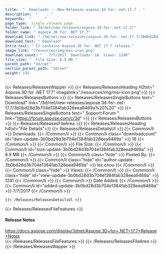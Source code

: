 ```yaml
---
title:  "  Downloads ---New-Releases-aspose.3d-for-.net-17.7 . " 
description:  "    . " 
keywords:  "    . " 
page_type:  single_release_page
folder_link: " 3d/net/new-releases/aspose.3d-for-.net-17.7/"
folder_name: " Aspose.3D for .NET 17.7"
download_link: " /3d/net/new-releases/aspose.3d-for-.net-17.7/3b0bd28d3b704e1384fab328eea9469a"
download_text: " Download"
Intro_text: " It contains Aspose.3D for .NET 17.7 release."
image_link: "/resources/img/msi-icon.png"
download_count: "   7/7/2017  Downloads: 18  Views: 1240"
file_size: "  File Size: 8.9 MB "
parent_path: "3d/net"
section_parent_path: "3d/net"
weight: 194
---
```


{{< Releases/ReleasesWapper >}}
  {{< Releases/ReleasesHeading H2txt=" Aspose.3D for .NET 17.7" imagelink="/resources/img/msi-icon.png">}}
  {{< Releases/ReleasesButtons >}}
    {{< Releases/ReleasesSingleButtons text=" Download" link="/3d/net/new-releases/aspose.3d-for-.net-17.7/3b0bd28d3b704e1384fab328eea9469a%20%20" >}}
    {{< Releases/ReleasesSingleButtons text=" Support Forum " link="https://forum.aspose.com/c/3d" >}}
  {{< Releases/ReleasesButtons >}}
  {{< Releases/ReleasesFileArea >}}
    {{< Releases/ReleasesHeading h4txt="File Details">}}
    {{< Releases/ReleasesDetailsUl >}}
            {{< Common/li  >}} Downloads: {{< /Common/li >}} 
      {{< Common/li class="downloadcount" id="dwn-update-3b0bd28d3b704e1384fab328eea9469a" >}} 18 {{< /Common/li >}} 
      {{< Common/li  >}} File Size: {{< /Common/li >}} 
      {{< Common/li id="size-update-3b0bd28d3b704e1384fab328eea9469a" >}} 8.9 MB {{< /Common/li >}} 
      {{< Common/li  class="hide" >}} Posted By: {{< /Common/li >}} 
      {{< Common/li class="hide" id="author-update-3b0bd28d3b704e1384fab328eea9469a" >}} lex.chou {{< /Common/li >}} 
      {{< Common/li class="hide"  >}} Views: {{< /Common/li >}} 
      {{< Common/li class="hide" id="view-update-3b0bd28d3b704e1384fab328eea9469a" >}} 1241 {{< /Common/li >}} 
      {{< Common/li  >}} Date Added: {{< /Common/li >}} 
      {{< Common/li id="added-update-3b0bd28d3b704e1384fab328eea9469a" >}} 7/7/2017 {{< /Common/li >}} 

    {{< /Releases/ReleasesDetailsUl >}}

  {{< Releases/ReleasesFileFeatures >}}
      <h4>Release Notes</h4><div><a href="https://docs.aspose.com/display/3dnet/Aspose.3D+for+.NET+17.7+Release+Notes">https://docs.aspose.com/display/3dnet/Aspose.3D+for+.NET+17.7+Release+Notes</a></div>
  {{< /Releases/ReleasesFileFeatures >}}
 {{< /Releases/ReleasesFileArea >}}
{{< /Releases/ReleasesWapper >}}


